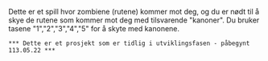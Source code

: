 Dette er et spill hvor zombiene (rutene) kommer mot deg, og du er nødt til å skye de rutene som kommer mot deg med 
tilsvarende "kanoner". Du bruker tasene "1","2","3","4","5" for å skyte med kanonene. 

    *** Dette er et prosjekt som er tidlig i utviklingsfasen - påbegynt 113.05.22 ***
